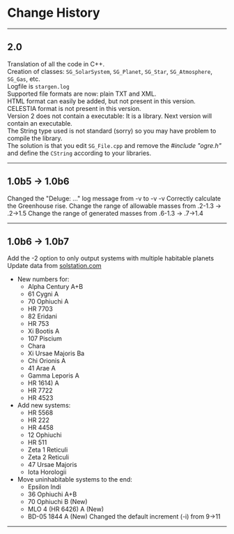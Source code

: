 # Change History

----

## 2.0

Translation of all the code in C++.  
Creation of classes: `SG_SolarSystem`, `SG_Planet`, `SG_Star`, `SG_Atmosphere`, `SG_Gas`, etc.  
Logfile is `stargen.log`  
Supported file formats are now: plain TXT and XML.  
HTML format can easily be added, but not present in this version.  
CELESTIA format is not present in this version.  
Version 2 does not contain a executable: It is a library. Next version will contain an executable.  
The String type used is not standard (sorry) so you may have problem to compile the library.  
The solution is that you edit `SG_File.cpp` and remove the <i>#include "ogre.h"</i> and define the `CString` according to your libraries.

----

## 1.0b5 → 1.0b6

Changed the "Deluge: ..." log message from -v to -v -v
Correctly calculate the Greenhouse rise.
Change the range of allowable masses from .2-1.3 → .2->1.5
Change the range of generated masses from .6-1.3 → .7->1.4

----

## 1.0b6 → 1.0b7

Add the -2 option to only output systems with multiple habitable planets
Update data from [solstation.com](http://www.solstation.com)

  - New numbers for:
      - Alpha Century A+B
      - 61 Cygni A
      - 70 Ophiuchi A
      - HR 7703
      - 82 Eridani
      - HR 753
      - Xi Bootis A
      - 107 Piscium
      - Chara
      - Xi Ursae Majoris Ba
      - Chi Orionis A
      - 41 Arae A
      - Gamma Leporis A
      - HR 1614) A
      - HR 7722
      - HR 4523
  - Add new systems:
      - HR 5568
      - HR 222
      - HR 4458
      - 12 Ophiuchi
      - HR 511
      - Zeta 1 Reticuli
      - Zeta 2 Reticuli
      - 47 Ursae Majoris
      - Iota Horologii
  - Move uninhabitable systems to the end:
      - Epsilon Indi
      - 36 Ophiuchi A+B
      - 70 Ophiuchi B (New)
      - MLO 4 (HR 6426) A (New)
      - BD-05 1844 A (New)
Changed the default increment (-i) from 9->11

----
